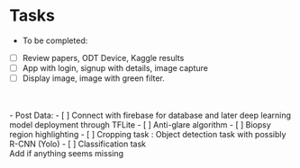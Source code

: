
# Tasks
- To be completed:
- [ ] Review papers, ODT Device, Kaggle results
- [ ] App with login, signup with details, image capture
- [ ] Display image, image with green filter.
<br>
<br>
- Post Data:
- [ ] Connect with firebase for database and later deep learning model deployment through TFLite
- [ ] Anti-glare algorithm
- [ ] Biopsy region highlighting
- [ ] Cropping task : Object detection task with possibly R-CNN (Yolo)
- [ ] Classification task
<br>
Add if anything seems missing
